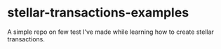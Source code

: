 # stellar-transactions-examples
A simple repo on few test I've made while learning how to create stellar transactions.
